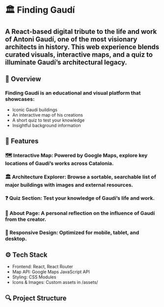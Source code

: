 # 🏛️ Finding Gaudí
## A React-based digital tribute to the life and work of Antoni Gaudí, one of the most visionary architects in history. This web experience blends curated visuals, interactive maps, and a quiz to illuminate Gaudí’s architectural legacy.

## 📌 Overview
### Finding Gaudí is an educational and visual platform that showcases:
- Iconic Gaudí buildings
- An interactive map of his creations
- A short quiz to test your knowledge
- Insightful background information

## 🧠 Features
### 🗺️ Interactive Map: Powered by Google Maps, explore key locations of Gaudí’s works across Catalonia.
### 🏛️ Architecture Explorer: Browse a sortable, searchable list of major buildings with images and external resources.
### ❓ Quiz Section: Test your knowledge of Gaudí’s life and work.
### 📜 About Page: A personal reflection on the influence of Gaudí from the creator.
### 📱 Responsive Design: Optimized for mobile, tablet, and desktop.

## ⚙️ Tech Stack
- Frontend: React, React Router
- Map API: Google Maps JavaScript API
- Styling: CSS Modules
- Icons & Images: Custom assets in /assets/

## 🔍 Project Structure
